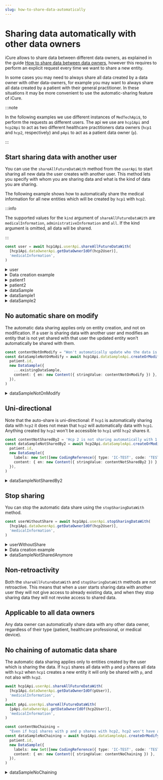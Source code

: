 ```yaml
---
slug: how-to-share-data-automatically
---
```


# Sharing data automatically with other data owners

iCure allows to share data between different data owners, as explained in the guide 
[How to share data between data owners](/{{sdk}}/how-to/how-to-share-data), however this requires to perform an explicit request every time
we want to share a new entity. 

In some cases you may need to always share all data created by a data owner with other data-owners, for example you may
want to always share all data created by a patient with their general practitioner. 
In these situations it may be more convenient to use the automatic-sharing feature of iCure. 

:::note

In the following examples we use different instances of `MedTechApi`s, to perform the requests as different users.
The api we use are `hcp1Api` and `hcp2Api` to act as two different healthcare practitioners data owners (`hcp1` and
`hcp2`, respectively) and `pApi` to act as a patient data owner (`p`).

:::

## Start sharing data with another user

You can use the `shareAllFutureDataWith` method from the `userApi` to start sharing all new data the user creates with
another user. This method lets you specify with whom you are sharing data and what is the kind of data you are sharing.

The following example shows how to automatically share the medical information for all new entities which will be created by `hcp1` with `hcp2`.

:::info

The supported values for the `kind` argument of `shareAllFutureDataWith` are `medicalInformation`, `administrativeInformation` and `all`.
If the kind argument is omitted, all data will be shared.

:::

<!-- file://code-samples/{{sdk}}/how-to/auto-share/index.mts snippet:auto share-->
```typescript
const user = await hcp1Api.userApi.shareAllFutureDataWith(
  [hcp1Api.dataOwnerApi.getDataOwnerIdOf(hcp2User)],
  'medicalInformation',
)
```
<!-- output://code-samples/{{sdk}}/how-to/auto-share/user.txt -->
<details>
<summary>user</summary>

```json
{
  "id": "f7ec463c-44b4-414e-9e7f-f2cc0967cc01",
  "rev": "51-fe8db573a38943cde0c4e76e6013eb71",
  "created": 1679919731079,
  "name": "Master HCP",
  "login": "master@b16baa.icure",
  "groupId": "ic-e2etest-medtech-docs",
  "healthcarePartyId": "b16baab3-b6a3-42a0-b4b5-8dc8e00cc806",
  "email": "master@b16baa.icure",
  "properties": {},
  "roles": {},
  "sharingDataWith": {
    "medicalInformation": {}
  },
  "authenticationTokens": {}
}
```
</details>

<details>
    <summary>Data creation example</summary>

<!-- file://code-samples/{{sdk}}/how-to/auto-share/index.mts snippet:sample creation-->
```typescript
const note = 'Winter is coming'
const patient = await hcp1Api.patientApi.createOrModifyPatient(
  new Patient({ firstName: 'John', lastName: 'Snow', note }),
)
const patient1 = await hcp1Api.patientApi.getPatient(patient.id)
const patient2 = await hcp2Api.patientApi.getPatient(patient.id)
// hcp2 can already access patient
const contentString = 'Hello world'
const dataSample = await hcp1Api.dataSampleApi.createOrModifyDataSampleFor(
  patient.id,
  new DataSample({
    labels: new Set([new CodingReference({ type: 'IC-TEST', code: 'TEST' })]),
    content: { en: new Content({ stringValue: contentString }) },
  }),
)
const dataSample1 = await hcp1Api.dataSampleApi.getDataSample(dataSample.id)
const dataSample2 = await hcp2Api.dataSampleApi.getDataSample(dataSample.id)
// hcp2 can already access dataSample
```
</details>

<!-- output://code-samples/{{sdk}}/how-to/auto-share/patient1.txt -->
<details>
<summary>patient1</summary>

```json
{
  "id": "9ab45e4a-93f1-49db-875e-13799756454b",
  "languages": [],
  "active": true,
  "parameters": {},
  "rev": "1-bdfe7cb1c186a01913275ac747f13b00",
  "created": 1679926499767,
  "modified": 1679926499767,
  "author": "f7ec463c-44b4-414e-9e7f-f2cc0967cc01",
  "responsible": "b16baab3-b6a3-42a0-b4b5-8dc8e00cc806",
  "firstName": "John",
  "lastName": "Snow",
  "note": "Winter is coming",
  "identifiers": [],
  "labels": {},
  "codes": {},
  "names": [
    {
      "firstNames": [
        "John"
      ],
      "prefix": [],
      "suffix": [],
      "lastName": "Snow",
      "text": "Snow John",
      "use": "official"
    }
  ],
  "addresses": [],
  "gender": "unknown",
  "birthSex": "unknown",
  "mergedIds": {},
  "deactivationReason": "none",
  "personalStatus": "unknown",
  "partnerships": [],
  "patientHealthCareParties": [],
  "patientProfessions": [],
  "properties": {},
  "systemMetaData": {
    "hcPartyKeys": {},
    "privateKeyShamirPartitions": {},
    "aesExchangeKeys": {},
    "transferKeys": {},
    "encryptedSelf": "KPN88ia0OgrcrHpVASJTqt2XufJA1b93k2zzOGqrV5tfhZe+whJn8IxZaGbQckjN",
    "secretForeignKeys": [],
    "cryptedForeignKeys": {},
    "delegations": {
      "b16baab3-b6a3-42a0-b4b5-8dc8e00cc806": {},
      "396f6d45-1d92-4bca-888c-086d8415aef9": {}
    },
    "encryptionKeys": {
      "b16baab3-b6a3-42a0-b4b5-8dc8e00cc806": {},
      "396f6d45-1d92-4bca-888c-086d8415aef9": {}
    }
  }
}
```
</details>

<!-- output://code-samples/{{sdk}}/how-to/auto-share/patient2.txt -->
<details>
<summary>patient2</summary>

```json
{
  "id": "9ab45e4a-93f1-49db-875e-13799756454b",
  "languages": [],
  "active": true,
  "parameters": {},
  "rev": "1-bdfe7cb1c186a01913275ac747f13b00",
  "created": 1679926499767,
  "modified": 1679926499767,
  "author": "f7ec463c-44b4-414e-9e7f-f2cc0967cc01",
  "responsible": "b16baab3-b6a3-42a0-b4b5-8dc8e00cc806",
  "firstName": "John",
  "lastName": "Snow",
  "note": "Winter is coming",
  "identifiers": [],
  "labels": {},
  "codes": {},
  "names": [
    {
      "firstNames": [
        "John"
      ],
      "prefix": [],
      "suffix": [],
      "lastName": "Snow",
      "text": "Snow John",
      "use": "official"
    }
  ],
  "addresses": [],
  "gender": "unknown",
  "birthSex": "unknown",
  "mergedIds": {},
  "deactivationReason": "none",
  "personalStatus": "unknown",
  "partnerships": [],
  "patientHealthCareParties": [],
  "patientProfessions": [],
  "properties": {},
  "systemMetaData": {
    "hcPartyKeys": {},
    "privateKeyShamirPartitions": {},
    "aesExchangeKeys": {},
    "transferKeys": {},
    "encryptedSelf": "KPN88ia0OgrcrHpVASJTqt2XufJA1b93k2zzOGqrV5tfhZe+whJn8IxZaGbQckjN",
    "secretForeignKeys": [],
    "cryptedForeignKeys": {},
    "delegations": {
      "b16baab3-b6a3-42a0-b4b5-8dc8e00cc806": {},
      "396f6d45-1d92-4bca-888c-086d8415aef9": {}
    },
    "encryptionKeys": {
      "b16baab3-b6a3-42a0-b4b5-8dc8e00cc806": {},
      "396f6d45-1d92-4bca-888c-086d8415aef9": {}
    }
  }
}
```
</details>

<!-- output://code-samples/{{sdk}}/how-to/auto-share/dataSample.txt -->
<details>
<summary>dataSample</summary>

```json
{
  "id": "74de504b-1169-4a69-8975-5a9893243f25",
  "qualifiedLinks": {},
  "batchId": "a5c41104-6b86-4339-97cb-7d6074580d2e",
  "index": 0,
  "valueDate": 20230327141501,
  "openingDate": 20230327141501,
  "created": 1679926501433,
  "modified": 1679926501433,
  "author": "f7ec463c-44b4-414e-9e7f-f2cc0967cc01",
  "responsible": "b16baab3-b6a3-42a0-b4b5-8dc8e00cc806",
  "identifiers": [],
  "healthcareElementIds": {},
  "canvasesIds": {},
  "content": {
    "en": {
      "stringValue": "Hello world",
      "compoundValue": [],
      "ratio": [],
      "range": []
    }
  },
  "codes": {},
  "labels": {},
  "systemMetaData": {
    "secretForeignKeys": [
      "0dad2deb-9dca-4a83-b11a-4967440d6b5b"
    ],
    "cryptedForeignKeys": {
      "b16baab3-b6a3-42a0-b4b5-8dc8e00cc806": {},
      "396f6d45-1d92-4bca-888c-086d8415aef9": {}
    },
    "delegations": {
      "b16baab3-b6a3-42a0-b4b5-8dc8e00cc806": {},
      "396f6d45-1d92-4bca-888c-086d8415aef9": {}
    },
    "encryptionKeys": {
      "b16baab3-b6a3-42a0-b4b5-8dc8e00cc806": {},
      "396f6d45-1d92-4bca-888c-086d8415aef9": {}
    }
  }
}
```
</details>

<!-- output://code-samples/{{sdk}}/how-to/auto-share/dataSample1.txt -->
<details>
<summary>dataSample1</summary>

```json
{
  "id": "74de504b-1169-4a69-8975-5a9893243f25",
  "qualifiedLinks": {},
  "batchId": "a5c41104-6b86-4339-97cb-7d6074580d2e",
  "index": 0,
  "valueDate": 20230327141501,
  "openingDate": 20230327141501,
  "created": 1679926501433,
  "modified": 1679926501433,
  "author": "f7ec463c-44b4-414e-9e7f-f2cc0967cc01",
  "responsible": "b16baab3-b6a3-42a0-b4b5-8dc8e00cc806",
  "identifiers": [],
  "healthcareElementIds": {},
  "canvasesIds": {},
  "content": {
    "en": {
      "stringValue": "Hello world",
      "compoundValue": [],
      "ratio": [],
      "range": []
    }
  },
  "codes": {},
  "labels": {},
  "systemMetaData": {
    "secretForeignKeys": [
      "0dad2deb-9dca-4a83-b11a-4967440d6b5b"
    ],
    "cryptedForeignKeys": {
      "b16baab3-b6a3-42a0-b4b5-8dc8e00cc806": {},
      "396f6d45-1d92-4bca-888c-086d8415aef9": {}
    },
    "delegations": {
      "b16baab3-b6a3-42a0-b4b5-8dc8e00cc806": {},
      "396f6d45-1d92-4bca-888c-086d8415aef9": {}
    },
    "encryptionKeys": {
      "b16baab3-b6a3-42a0-b4b5-8dc8e00cc806": {},
      "396f6d45-1d92-4bca-888c-086d8415aef9": {}
    }
  }
}
```
</details>

<!-- output://code-samples/{{sdk}}/how-to/auto-share/dataSample2.txt -->
<details>
<summary>dataSample2</summary>

```json
{
  "id": "74de504b-1169-4a69-8975-5a9893243f25",
  "qualifiedLinks": {},
  "batchId": "a5c41104-6b86-4339-97cb-7d6074580d2e",
  "index": 0,
  "valueDate": 20230327141501,
  "openingDate": 20230327141501,
  "created": 1679926501433,
  "modified": 1679926501433,
  "author": "f7ec463c-44b4-414e-9e7f-f2cc0967cc01",
  "responsible": "b16baab3-b6a3-42a0-b4b5-8dc8e00cc806",
  "identifiers": [],
  "healthcareElementIds": {},
  "canvasesIds": {},
  "content": {
    "en": {
      "stringValue": "Hello world",
      "compoundValue": [],
      "ratio": [],
      "range": []
    }
  },
  "codes": {},
  "labels": {},
  "systemMetaData": {
    "secretForeignKeys": [
      "0dad2deb-9dca-4a83-b11a-4967440d6b5b"
    ],
    "cryptedForeignKeys": {
      "b16baab3-b6a3-42a0-b4b5-8dc8e00cc806": {},
      "396f6d45-1d92-4bca-888c-086d8415aef9": {}
    },
    "delegations": {
      "b16baab3-b6a3-42a0-b4b5-8dc8e00cc806": {},
      "396f6d45-1d92-4bca-888c-086d8415aef9": {}
    },
    "encryptionKeys": {
      "b16baab3-b6a3-42a0-b4b5-8dc8e00cc806": {},
      "396f6d45-1d92-4bca-888c-086d8415aef9": {}
    }
  }
}
```
</details>

## No automatic share on modify

The automatic data sharing applies only on entity creation, and not on modification. If a user is sharing data with 
another user and modifies an entity that is not yet shared with that user the updated entity won't automatically be 
shared with them.

<!-- file://code-samples/{{sdk}}/how-to/auto-share/index.mts snippet:not on modify-->
```typescript
const contentNotOnModify = "Won't automatically update who the data is shared with on modify"
const dataSampleNotOnModify = await hcp1Api.dataSampleApi.createOrModifyDataSampleFor(
  patient.id,
  new DataSample({
    ...existingDataSample,
    content: { en: new Content({ stringValue: contentNotOnModify }) },
  }),
)
```

<!-- output://code-samples/{{sdk}}/how-to/auto-share/dataSampleNotOnModify.txt -->
<details>
<summary>dataSampleNotOnModify</summary>

```json
{
  "id": "e03e2d47-a69c-4c4e-a268-cc24da82924e",
  "qualifiedLinks": {},
  "batchId": "dd379bc2-1dba-4bd6-a295-924069976cd2",
  "index": 0,
  "valueDate": 20230327141502,
  "openingDate": 20230327141502,
  "created": 1679926502699,
  "modified": 1679926502699,
  "author": "f7ec463c-44b4-414e-9e7f-f2cc0967cc01",
  "responsible": "b16baab3-b6a3-42a0-b4b5-8dc8e00cc806",
  "identifiers": [],
  "healthcareElementIds": {},
  "canvasesIds": {},
  "content": {
    "en": {
      "stringValue": "Won't automatically update who the data is shared with on modify",
      "compoundValue": [],
      "ratio": [],
      "range": []
    }
  },
  "codes": {},
  "labels": {},
  "systemMetaData": {
    "secretForeignKeys": [
      "0dad2deb-9dca-4a83-b11a-4967440d6b5b"
    ],
    "cryptedForeignKeys": {
      "b16baab3-b6a3-42a0-b4b5-8dc8e00cc806": {}
    },
    "delegations": {
      "b16baab3-b6a3-42a0-b4b5-8dc8e00cc806": {}
    },
    "encryptionKeys": {
      "b16baab3-b6a3-42a0-b4b5-8dc8e00cc806": {}
    }
  }
}
```
</details>


## Uni-directional

Note that the auto-share is uni-directional: if `hcp1` is automatically sharing data with `hcp2` it does not mean that
`hcp2` will automatically data with `hcp1`. Anything created by `hcp2` won't be accessible to `hcp1` until `hcp2` shares
it.

<!-- file://code-samples/{{sdk}}/how-to/auto-share/index.mts snippet:one directional-->
```typescript
const contentNotSharedBy2 = 'Hcp 2 is not sharing automatically with 1'
const dataSampleNotSharedBy2 = await hcp2Api.dataSampleApi.createOrModifyDataSampleFor(
  patient.id,
  new DataSample({
    labels: new Set([new CodingReference({ type: 'IC-TEST', code: 'TEST' })]),
    content: { en: new Content({ stringValue: contentNotSharedBy2 }) },
  }),
)
```

<!-- output://code-samples/{{sdk}}/how-to/auto-share/dataSampleNotSharedBy2.txt -->
<details>
<summary>dataSampleNotSharedBy2</summary>

```json
{
  "id": "2b0b514b-1b3a-4a4e-a033-36d7bfe7c96d",
  "qualifiedLinks": {},
  "batchId": "1cd07fe5-d0d7-468e-ba58-e280dbee4dd5",
  "index": 0,
  "valueDate": 20230327141504,
  "openingDate": 20230327141504,
  "created": 1679926504250,
  "modified": 1679926504250,
  "author": "84cb80e5-95fb-46ce-ad08-d5a6c211a9ff",
  "responsible": "396f6d45-1d92-4bca-888c-086d8415aef9",
  "identifiers": [],
  "healthcareElementIds": {},
  "canvasesIds": {},
  "content": {
    "en": {
      "stringValue": "Hcp 2 is not sharing automatically with 1",
      "compoundValue": [],
      "ratio": [],
      "range": []
    }
  },
  "codes": {},
  "labels": {},
  "systemMetaData": {
    "secretForeignKeys": [
      "0dad2deb-9dca-4a83-b11a-4967440d6b5b"
    ],
    "cryptedForeignKeys": {
      "396f6d45-1d92-4bca-888c-086d8415aef9": {}
    },
    "delegations": {
      "396f6d45-1d92-4bca-888c-086d8415aef9": {}
    },
    "encryptionKeys": {
      "396f6d45-1d92-4bca-888c-086d8415aef9": {}
    }
  }
}
```
</details>

## Stop sharing

You can stop the automatic data share using the `stopSharingDataWith` method.

<!-- file://code-samples/{{sdk}}/how-to/auto-share/index.mts snippet:stop auto share-->
```typescript
const userWithoutShare = await hcp1Api.userApi.stopSharingDataWith(
  [hcp1Api.dataOwnerApi.getDataOwnerIdOf(hcp2User)],
  'medicalInformation',
)
```

<!-- output://code-samples/{{sdk}}/how-to/auto-share/userWithoutShare.txt -->
<details>
<summary>userWithoutShare</summary>

```json
{
  "id": "f7ec463c-44b4-414e-9e7f-f2cc0967cc01",
  "rev": "54-0bc6091f7d41bb93bd9cbf1763dd49c3",
  "created": 1679919731079,
  "name": "Master HCP",
  "login": "master@b16baa.icure",
  "groupId": "ic-e2etest-medtech-docs",
  "healthcarePartyId": "b16baab3-b6a3-42a0-b4b5-8dc8e00cc806",
  "email": "master@b16baa.icure",
  "properties": {},
  "roles": {},
  "sharingDataWith": {
    "medicalInformation": {}
  },
  "authenticationTokens": {}
}
```
</details>

<details>
    <summary>Data creation example</summary>

<!-- file://code-samples/{{sdk}}/how-to/auto-share/index.mts snippet:sample no share-->
```typescript
const contentNotSharedAnymore = 'Hcp 1 stopped sharing data automatically with 2'
const dataSampleNotSharedAnymore = await hcp1Api.dataSampleApi.createOrModifyDataSampleFor(
  patient.id,
  new DataSample({
    labels: new Set([new CodingReference({ type: 'IC-TEST', code: 'TEST' })]),
    content: { en: new Content({ stringValue: contentNotSharedAnymore }) },
  }),
)
```
</details>

<!-- output://code-samples/{{sdk}}/how-to/auto-share/dataSampleNotSharedAnymore.txt -->
<details>
<summary>dataSampleNotSharedAnymore</summary>

```json
{
  "id": "b8c66f29-f8d9-414f-bd8a-b4ec6f5ac0c4",
  "qualifiedLinks": {},
  "batchId": "d90acf65-e06a-40cc-b4b4-e6816400800e",
  "index": 0,
  "valueDate": 20230327141505,
  "openingDate": 20230327141505,
  "created": 1679926505206,
  "modified": 1679926505206,
  "author": "f7ec463c-44b4-414e-9e7f-f2cc0967cc01",
  "responsible": "b16baab3-b6a3-42a0-b4b5-8dc8e00cc806",
  "identifiers": [],
  "healthcareElementIds": {},
  "canvasesIds": {},
  "content": {
    "en": {
      "stringValue": "Hcp 1 stopped sharing data automatically with 2",
      "compoundValue": [],
      "ratio": [],
      "range": []
    }
  },
  "codes": {},
  "labels": {},
  "systemMetaData": {
    "secretForeignKeys": [
      "0dad2deb-9dca-4a83-b11a-4967440d6b5b"
    ],
    "cryptedForeignKeys": {
      "b16baab3-b6a3-42a0-b4b5-8dc8e00cc806": {}
    },
    "delegations": {
      "b16baab3-b6a3-42a0-b4b5-8dc8e00cc806": {}
    },
    "encryptionKeys": {
      "b16baab3-b6a3-42a0-b4b5-8dc8e00cc806": {}
    }
  }
}
```
</details>

## Non-retroactivity

Both the `shareAllFutureDataWith` and `stopSharingDataWith` methods are not retroactive. This means that when a user
starts sharing data with another user they will not give access to already existing data, and when they stop sharing 
data they will not revoke access to shared data.

## Applicable to all data owners

Any data owner can automatically share data with any other data owner, regardless of their type (patient, healthcare 
professional, or medical device).

## No chaining of automatic data share

The automatic data sharing applies only to entities created by the user which is sharing the data. If `hcp1` shares all 
data with `p` and `p` shares all data with `hcp2` when `hcp1` creates a new entity it will only be shared with `p`, and
not also with `hcp2`.

<!-- file://code-samples/{{sdk}}/how-to/auto-share/index.mts snippet:share chain-->
```typescript
await hcp1Api.userApi.shareAllFutureDataWith(
  [hcp1Api.dataOwnerApi.getDataOwnerIdOf(pUser)],
  'medicalInformation',
)
await pApi.userApi.shareAllFutureDataWith(
  [pApi.dataOwnerApi.getDataOwnerIdOf(hcp2User)],
  'medicalInformation',
)

const contentNoChaining =
  "Even if hcp1 shares with p and p shares with hcp2, hcp2 won't have automatic access to the data"
const dataSampleNoChaining = await hcp1Api.dataSampleApi.createOrModifyDataSampleFor(
  patient.id,
  new DataSample({
    labels: new Set([new CodingReference({ type: 'IC-TEST', code: 'TEST' })]),
    content: { en: new Content({ stringValue: contentNoChaining }) },
  }),
)
```

<!-- output://code-samples/{{sdk}}/how-to/auto-share/dataSampleNoChaining.txt -->
<details>
<summary>dataSampleNoChaining</summary>

```json
{
  "id": "081faf2a-2320-4bd8-ac8a-d2bf678c5b06",
  "qualifiedLinks": {},
  "batchId": "20598099-a415-4204-bf52-53554e5044ff",
  "index": 0,
  "valueDate": 20230327141506,
  "openingDate": 20230327141506,
  "created": 1679926506473,
  "modified": 1679926506472,
  "author": "f7ec463c-44b4-414e-9e7f-f2cc0967cc01",
  "responsible": "b16baab3-b6a3-42a0-b4b5-8dc8e00cc806",
  "identifiers": [],
  "healthcareElementIds": {},
  "canvasesIds": {},
  "content": {
    "en": {
      "stringValue": "Even if hcp1 shares with p and p shares with hcp2, hcp2 won't have automatic access to the data",
      "compoundValue": [],
      "ratio": [],
      "range": []
    }
  },
  "codes": {},
  "labels": {},
  "systemMetaData": {
    "secretForeignKeys": [
      "0dad2deb-9dca-4a83-b11a-4967440d6b5b"
    ],
    "cryptedForeignKeys": {
      "b16baab3-b6a3-42a0-b4b5-8dc8e00cc806": {},
      "3238dd4f-be09-4375-bb5b-0bf9d737ac94": {}
    },
    "delegations": {
      "b16baab3-b6a3-42a0-b4b5-8dc8e00cc806": {},
      "3238dd4f-be09-4375-bb5b-0bf9d737ac94": {}
    },
    "encryptionKeys": {
      "b16baab3-b6a3-42a0-b4b5-8dc8e00cc806": {},
      "3238dd4f-be09-4375-bb5b-0bf9d737ac94": {}
    }
  }
}
```
</details>
